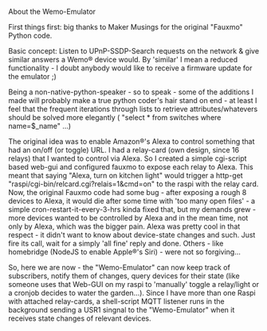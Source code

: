 About the Wemo-Emulator

First things first: big thanks to Maker Musings for the original "Fauxmo" Python code.

Basic concept:
Listen to UPnP-SSDP-Search requests on the network & give similar answers a Wemo&reg; device would.
By 'similar' I mean a reduced functionality - I doubt anybody would like to receive a firmware
update for the emulator ;)

Being a non-native-python-speaker - so to speak - some of the additions I made will probably make a
true python coder's hair stand on end - at least I feel that the frequent iterations through lists to
retrieve attributes/whatevers should be solved more elegantly
( "select * from switches where name=$_name" ...)

The original idea was to enable Amazon&reg;'s Alexa to control something that had an on/off
(or toggle) URL.
I had a relay-card (own design, since 16 relays) that I wanted to control via Alexa. So I created a
simple cgi-script based web-gui and configured fauxmo to expose each relay to Alexa. This meant that
saying "Alexa, turn on kitchen light" would trigger a http-get "raspi/cgi-bin/relcard.cgi?relais=1&cmd=on"
to the raspi with the relay card. Now, the original Fauxmo code had some bug - after exposing a rough 8
devices to Alexa, it would die after some time with 'too many open files' - a simple cron-restart-it-every-3-hrs
kinda fixed that, but my demands grew - more devices wanted to be controlled by Alexa and in the mean time,
not only by Alexa, which was the bigger pain. Alexa was pretty cool in that respect - it didn't want
to know about device-state changes and such. Just fire its call, wait for a simply 'all fine' reply and
done. Others - like homebridge (NodeJS to enable Apple&reg;'s Siri) - were not so forgiving...

So, here we are now - the "Wemo-Emulator" can now keep track of subscribers, notify them of changes, query
devices for their state (like someone uses that Web-GUI on my raspi to 'manually' toggle a relay/light or a
cronjob decides to water the garden...).
Since I have more than one Raspi with attached relay-cards, a shell-script MQTT listener runs in the
background sending a USR1 singnal to the "Wemo-Emulator" when it receives state changes of relevant devices.

